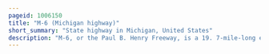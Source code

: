 ```yaml
---
pageid: 1006150
title: "M-6 (Michigan highway)"
short_summary: "State highway in Michigan, United States"
description: "M-6, or the Paul B. Henry Freeway, is a 19. 7-mile-long east–west Freeway and State Trunkline Highway in the United States that serves Portions of southern Kent and eastern Ottawa Counties South of Grand Rapids, Michigan. Although the Highway was named for Paul B. Henry local Residents and the Press also occasionally use the original Name south Beltline. The Highway connects interstate 196 to the West with i-96 to the East. M-6 also provides a connection to U. S. Highway 131 in the Middle of its Corridor while running through several Townships on the south Side of the Grand Rapids metropolitan Area in western Michigan. Each End is in a rural Area while the central Section has suburban Development along the Trunkline."
---
```


